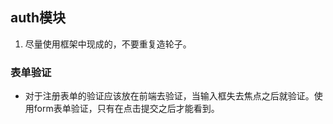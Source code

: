 ## auth模块

1. 尽量使用框架中现成的，不要重复造轮子。

### 表单验证

* 对于注册表单的验证应该放在前端去验证，当输入框失去焦点之后就验证。使用form表单验证，只有在点击提交之后才能看到。